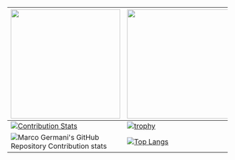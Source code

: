 | <a href="https://www.panservice.it/" target="_blank"><img src="https://www.panservice.it/wp-content/uploads/2015/01/panservice-logo-300x120.png" border="0" width="250" /></a> | <a href="https://www.olo2olo.it/" target="_blank"><img src="https://www.olo2olo.it/wp-content/uploads/2018/04/logo-olo2olo.png" border="0" width="250" /></a> |
| ------------- | ------------- |
| [![Contribution Stats](https://github-contribution-stats.vercel.app/api/?username=marcogermani87)](https://github.com/LordDashMe/github-contribution-stats/) | [![trophy](https://github-profile-trophy.vercel.app/?username=marcogermani87&row=2&column=3)](https://github.com/marcogermani87/github-profile-trophy) |
| ![Marco Germani's GitHub Repository Contribution stats](https://github-contributor-stats.vercel.app/api?username=marcogermani87) | [![Top Langs](https://github-readme-stats.vercel.app/api/top-langs/?username=marcogermani87)](https://github.com/anuraghazra/github-readme-stats) |


